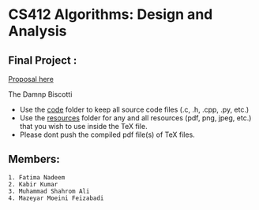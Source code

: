 # CS412 Algorithms: Design and Analysis

## Final Project : <Insert Project Name Here>

[Proposal here](https://docs.google.com/document/d/1ZpvQ2vOX0mluT0P5S7j_tkoRaovkiHjjHToDt1z4Iqs/edit?usp=sharing) 

The Damnp Biscotti
	
- Use the [code](/code) folder to keep all source code files (.c, .h, .cpp, .py, etc.)
- Use the [resources](/resources) folder for any and all resources (pdf, png, jpeg, etc.) that you wish to use inside the TeX file.
- Please dont push the compiled pdf file(s) of TeX files.

## Members: 
	1. Fatima Nadeem
  	2. Kabir Kumar
	3. Muhammad Shahrom Ali
	4. Mazeyar Moeini Feizabadi
